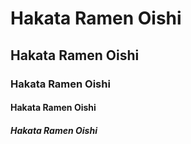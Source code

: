 # Hakata Ramen Oishi

## Hakata Ramen Oishi

### Hakata Ramen Oishi

#### Hakata Ramen Oishi

##### Hakata Ramen Oishi